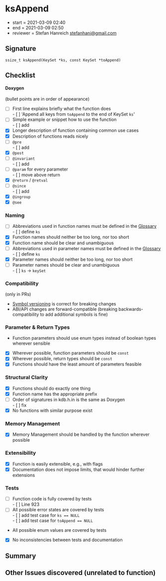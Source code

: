 # ksAppend

- start = 2021-03-09 02:40
- end = 2021-03-09 02:50
- reviewer = Stefan Hanreich <stefanhani@gmail.com>

## Signature

`ssize_t ksAppend(KeySet *ks, const KeySet *toAppend)`

## Checklist

#### Doxygen

(bullet points are in order of appearance)

- [ ] First line explains briefly what the function does  
       - [ ] 'Append all keys from `toAppend` to the end of KeySet `ks`'
- [ ] Simple example or snippet how to use the function  
       - [ ] add
- [x] Longer description of function containing common use cases
- [x] Description of functions reads nicely
- [ ] `@pre`  
       - [ ] add
- [x] `@post`
- [ ] `@invariant`  
       - [ ] add
- [ ] `@param` for every parameter  
       - [ ] move above return
- [x] `@return` / `@retval`
- [ ] `@since`  
       - [ ] add
- [x] `@ingroup`
- [x] `@see`

### Naming

- [ ] Abbreviations used in function names must be defined in the
      [Glossary](/doc/help/elektra-glossary.md)  
       - [ ] define `ks`
- [x] Function names should neither be too long, nor too short
- [x] Function name should be clear and unambiguous
- [ ] Abbreviations used in parameter names must be defined in the
      [Glossary](/doc/help/elektra-glossary.md)  
       - [ ] define `ks`
- [x] Parameter names should neither be too long, nor too short
- [ ] Parameter names should be clear and unambiguous  
       - [ ] `ks` -> `keySet`

### Compatibility

(only in PRs)

- [Symbol versioning](/doc/dev/symbol-versioning.md)
  is correct for breaking changes
- ABI/API changes are forward-compatible (breaking backwards-compatibility
  to add additional symbols is fine)

### Parameter & Return Types

- Function parameters should use enum types instead of boolean types
  wherever sensible
- [x] Wherever possible, function parameters should be `const`
- [x] Wherever possible, return types should be `const`
- [x] Functions should have the least amount of parameters feasible

### Structural Clarity

- [x] Functions should do exactly one thing
- [x] Function name has the appropriate prefix
- [ ] Order of signatures in kdb.h.in is the same as Doxygen  
       - [ ] fix
- [x] No functions with similar purpose exist

### Memory Management

- [x] Memory Management should be handled by the function wherever possible

### Extensibility

- [x] Function is easily extensible, e.g., with flags
- [x] Documentation does not impose limits, that would hinder further extensions

### Tests

- [ ] Function code is fully covered by tests  
       - [ ] Line 923
- [ ] All possible error states are covered by tests  
       - [ ] add test case for `ks == NULL`  
       - [ ] add test case for `toAppend == NULL`
- All possible enum values are covered by tests
- [x] No inconsistencies between tests and documentation

## Summary

## Other Issues discovered (unrelated to function)

